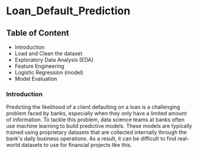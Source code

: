 # Loan_Default_Prediction

## Table of Content

- Introduction
- Load and Clean the dataset
- Exploratory Data Analysis (EDA)
- Feature Engineering
- Logistic Regression (model)
- Model Evaluation

### Introduction

Predicting the likelihood of a client defaulting on a loan is a challenging problem faced by banks, especially when they only have a limited amount of information. To tackle this problem, data science teams at banks often use machine learning to build predictive models. These models are typically trained using proprietary datasets that are collected internally through the bank's daily business operations. As a result, it can be difficult to find real-world datasets to use for financial projects like this.

